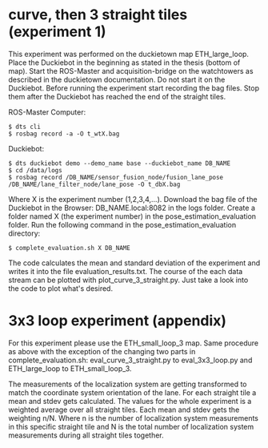 # curve, then 3 straight tiles (experiment 1)

This experiment was performed on the duckietown map ETH_large_loop. Place the Duckiebot in the beginning as stated in the thesis (bottom of map). Start the ROS-Master and acquisition-bridge on the watchtowers as described in the duckietown documentation. Do not start it on the Duckiebot. Before running the experiment start recording the bag files. Stop them after the Duckiebot has reached the end of the straight tiles.

ROS-Master Computer:

    $ dts cli
    $ rosbag record -a -O t_wtX.bag
Duckiebot:

    $ dts duckiebot demo --demo_name base --duckiebot_name DB_NAME
    $ cd /data/logs
    $ rosbag record /DB_NAME/sensor_fusion_node/fusion_lane_pose /DB_NAME/lane_filter_node/lane_pose -O t_dbX.bag

Where X is the experiment number (1,2,3,4,...). Download the bag file of the Duckiebot in the Browser: DB_NAME.local:8082 in the logs folder.
Create a folder named X (the experiment number) in the pose_estimation_evaluation folder. Run the following command in the pose_estimation_evaluation directory:

    $ complete_evaluation.sh X DB_NAME

The code calculates the mean and standard deviation of the experiment and writes it into the file evaluation_results.txt. The course of the each data stream can be plotted with plot_curve_3_straight.py. Just take a look into the code to plot what's desired.

# 3x3 loop experiment (appendix)

For this experiment please use the ETH_small_loop_3 map. Same procedure as above with the exception of the changing two parts in complete_evaluation.sh: eval_curve_3_straight.py to eval_3x3_loop.py and ETH_large_loop to ETH_small_loop_3.

The measurements of the localization system are getting transformed to match the coordinate system orientation of the lane. For each straight tile a mean and stdev gets calculated. The values for the whole experiment is a weighted average over all straight tiles. Each mean and stdev gets the weighting n/N. Where n is the number of localization system measurements in this specific straight tile and N is the total number of localization system measurements during all straight tiles together.
 

